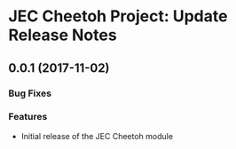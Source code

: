 # JEC Cheetoh Project: Update Release Notes

<a name="jec-cheetoh-0.0.1"></a>
## **0.0.1** (2017-11-02)

### Bug Fixes

### Features

- Initial release of the JEC Cheetoh module